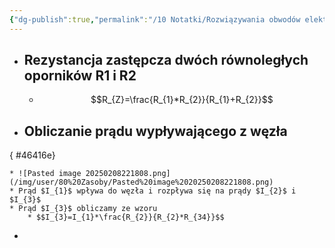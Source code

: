 ```yaml
---
{"dg-publish":true,"permalink":"/10 Notatki/Rozwiązywania obwodów elektrycznych/","tags":["wiedza/zettel"]}
---
```


* ## Rezystancja zastępcza dwóch równoległych oporników R1 i R2
	* $$R_{Z}=\frac{R_{1}*R_{2}}{R_{1}+R_{2}}$$
* ## Obliczanie prądu wypływającego z węzła
{ #46416e}

	* ![Pasted image 20250208221808.png](/img/user/80%20Zasoby/Pasted%20image%2020250208221808.png)
	* Prąd $I_{1}$ wpływa do węzła i rozpływa się na prądy $I_{2}$ i $I_{3}$
	* Prąd $I_{3}$ obliczamy ze wzoru
		* $$I_{3}=I_{1}*\frac{R_{2}}{R_{2}*R_{34}}$$
* 